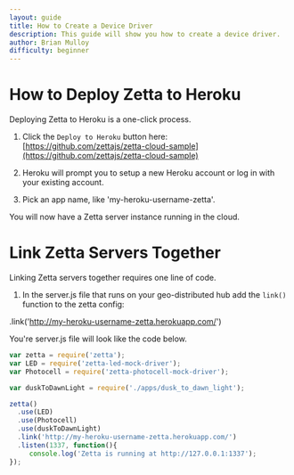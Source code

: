 ```yaml
---
layout: guide
title: How to Create a Device Driver
description: This guide will show you how to create a device driver.
author: Brian Mulloy
difficulty: beginner
---
```


# How to Deploy Zetta to Heroku

Deploying Zetta to Heroku is a one-click process. 

1. Click the `Deploy to Heroku` button here: [https://github.com/zettajs/zetta-cloud-sample](https://github.com/zettajs/zetta-cloud-sample)

1. Heroku will prompt you to setup a new Heroku account or log in with your existing account.

1. Pick an app name, like 'my-heroku-username-zetta'.

You will now have a Zetta server instance running in the cloud.

# Link Zetta Servers Together

Linking Zetta servers together requires one line of code. 

1. In the server.js file that runs on your geo-distributed hub add the `link()` function to the zetta config:

  .link('http://my-heroku-username-zetta.herokuapp.com/')

You're server.js file will look like the code below.

```js
var zetta = require('zetta');
var LED = require('zetta-led-mock-driver');
var Photocell = require('zetta-photocell-mock-driver');

var duskToDawnLight = require('./apps/dusk_to_dawn_light');

zetta()
  .use(LED)
  .use(Photocell)
  .use(duskToDawnLight)
  .link('http://my-heroku-username-zetta.herokuapp.com/')
  .listen(1337, function(){
     console.log('Zetta is running at http://127.0.0.1:1337');
});
```
